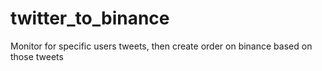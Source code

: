 # twitter_to_binance
Monitor for specific users tweets, then create order on binance based on those tweets
